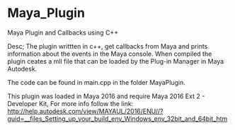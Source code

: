# Maya_Plugin
Maya Plugin and Callbacks using C++

Desc; The plugin writtten in c++, get callbacks from Maya and prints information about the events in the Maya console. When compiled the plugin ceates a mll file that can be loaded by the Plug-in Manager in Maya Autodesk.

The code can be found in main.cpp in the folder MayaPlugin.

This plugin was loaded in Maya 2016 and require Maya 2016 Ext 2 - Developer Kit, For more info follow the link: http://help.autodesk.com/view/MAYAUL/2016/ENU//?guid=__files_Setting_up_your_build_env_Windows_env_32bit_and_64bit_htm
